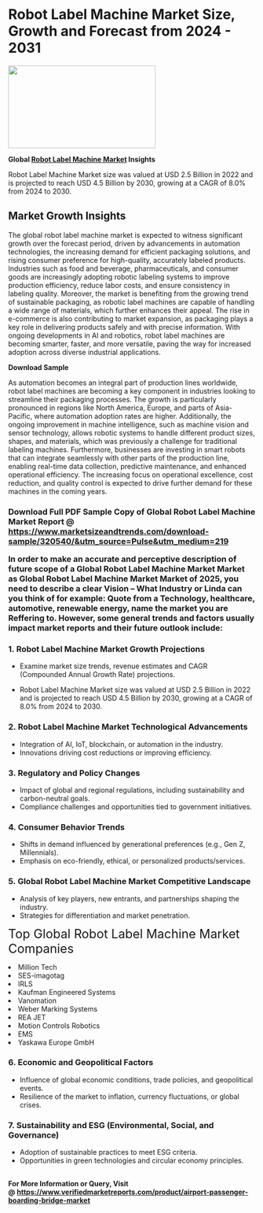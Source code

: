 <H1>Robot Label Machine Market Size, Growth and Forecast from 2024 - 2031</H1><img class="aligncenter size-medium wp-image-584254" src="https://thirdeyenews.in/wp-content/uploads/2024/09/Global-Market-Research-300x168.jpeg" alt="" width="300" height="168" /><p><strong>Global&nbsp;<a href="https://www.marketsizeandtrends.com/download-sample/320540/&amp;utm_source=Pulse&amp;utm_medium=219">Robot Label Machine Market</a> Insights</strong></p><p>Robot Label Machine Market size was valued at USD 2.5 Billion in 2022 and is projected to reach USD 4.5 Billion by 2030, growing at a CAGR of 8.0% from 2024 to 2030.</p><p><h2>Market Growth Insights</h2> <p>The global robot label machine market is expected to witness significant growth over the forecast period, driven by advancements in automation technologies, the increasing demand for efficient packaging solutions, and rising consumer preference for high-quality, accurately labeled products. Industries such as food and beverage, pharmaceuticals, and consumer goods are increasingly adopting robotic labeling systems to improve production efficiency, reduce labor costs, and ensure consistency in labeling quality. Moreover, the market is benefiting from the growing trend of sustainable packaging, as robotic label machines are capable of handling a wide range of materials, which further enhances their appeal. The rise in e-commerce is also contributing to market expansion, as packaging plays a key role in delivering products safely and with precise information. With ongoing developments in AI and robotics, robot label machines are becoming smarter, faster, and more versatile, paving the way for increased adoption across diverse industrial applications.</p> <p><strong>Download Sample</strong></p> <p>As automation becomes an integral part of production lines worldwide, robot label machines are becoming a key component in industries looking to streamline their packaging processes. The growth is particularly pronounced in regions like North America, Europe, and parts of Asia-Pacific, where automation adoption rates are higher. Additionally, the ongoing improvement in machine intelligence, such as machine vision and sensor technology, allows robotic systems to handle different product sizes, shapes, and materials, which was previously a challenge for traditional labeling machines. Furthermore, businesses are investing in smart robots that can integrate seamlessly with other parts of the production line, enabling real-time data collection, predictive maintenance, and enhanced operational efficiency. The increasing focus on operational excellence, cost reduction, and quality control is expected to drive further demand for these machines in the coming years. <h3></p><p><span class=""><strong>Download Full PDF Sample Copy of Global Robot Label Machine Market Report</strong> @ <a href="https://www.marketsizeandtrends.com/download-sample/320540/&amp;utm_source=Pulse&amp;utm_medium=219" target="_blank">https://www.marketsizeandtrends.com/download-sample/320540/&amp;utm_source=Pulse&amp;utm_medium=219</a></span></p><p>In order to make an accurate and perceptive description of future scope of a Global&nbsp;Robot Label Machine Market Market as Global&nbsp;Robot Label Machine Market Market of 2025, you need to describe a clear Vision &ndash; What Industry or Linda can you think of for example: Quote from a Technology, healthcare, automotive, renewable energy, name the market you are Reffering to. However, some general trends and factors usually impact market reports and their future outlook include:</p><h3>1.&nbsp;<strong>Robot Label Machine Market Growth Projections</strong></h3><ul><li>Examine market size trends, revenue estimates and CAGR (Compounded Annual Growth Rate) projections.</li><li><p>Robot Label Machine Market size was valued at USD 2.5 Billion in 2022 and is projected to reach USD 4.5 Billion by 2030, growing at a CAGR of 8.0% from 2024 to 2030.</p></li></ul><h3>2.&nbsp;<strong>Robot Label Machine Market Technological Advancements</strong></h3><ul><li>Integration of AI, IoT, blockchain, or automation in the industry.</li><li>Innovations driving cost reductions or improving efficiency.</li></ul><h3>3.&nbsp;<strong>Regulatory and Policy Changes</strong></h3><ul><li>Impact of global and regional regulations, including sustainability and carbon-neutral goals.</li><li>Compliance challenges and opportunities tied to government initiatives.</li></ul><h3>4.&nbsp;<strong>Consumer Behavior Trends</strong></h3><ul><li>Shifts in demand influenced by generational preferences (e.g., Gen Z, Millennials).</li><li>Emphasis on eco-friendly, ethical, or personalized products/services.</li></ul><h3>5.&nbsp;<strong>Global Robot Label Machine Market Competitive Landscape</strong></h3><ul><li>Analysis of key players, new entrants, and partnerships shaping the industry.</li><li>Strategies for differentiation and market penetration.</li></ul><p data-pm-slice="1 1 []"><span style="color: inherit; font-family: inherit; font-size: 25px;">Top Global Robot Label Machine Market Companies</span></p><div class="" data-test-id=""><p><li>Million Tech</li><li> SES-imagotag</li><li> IRLS</li><li> Kaufman Engineered Systems</li><li> Vanomation</li><li> Weber Marking Systems</li><li> REA JET</li><li> Motion Controls Robotics</li><li> EMS</li><li> Yaskawa Europe GmbH</li></p></div><h3>6.&nbsp;<strong>Economic and Geopolitical Factors</strong></h3><ul><li>Influence of global economic conditions, trade policies, and geopolitical events.</li><li>Resilience of the market to inflation, currency fluctuations, or global crises.</li></ul><h3>7.&nbsp;<strong>Sustainability and ESG (Environmental, Social, and Governance)</strong></h3><ul><li>Adoption of sustainable practices to meet ESG criteria.</li><li>Opportunities in green technologies and circular economy principles.</li></ul><h2><strong style="font-size: 14px;">For More Information or Query, Visit @&nbsp;</strong><a style="background-color: #ffffff; font-size: 14px;" href="https://www.marketsizeandtrends.com/report/robot-label-machine-market/" target="_blank">https://www.verifiedmarketreports.com/product/airport-passenger-boarding-bridge-market</a></h2>
